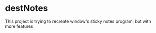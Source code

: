 # destNotes
This project is trying to recreate window's sticky notes program, but with more features